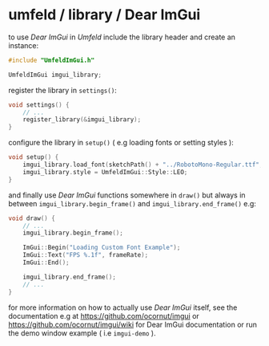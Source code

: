 # umfeld / library / Dear ImGui

to use *Dear ImGui* in *Umfeld* include the library header and create an instance:

```c
#include "UmfeldImGui.h"

UmfeldImGui imgui_library;
```

register the library in `settings()`:

```c
void settings() {
    // ...
    register_library(&imgui_library);
}
```

configure the library in `setup()` ( e.g loading fonts or setting styles ):

```c
void setup() {
    imgui_library.load_font(sketchPath() + "../RobotoMono-Regular.ttf", 32);
    imgui_library.style = UmfeldImGui::Style::LEO;
}
```

and finally use *Dear ImGui* functions somewhere in `draw()` but always in between `imgui_library.begin_frame()` and `imgui_library.end_frame()` e.g:

```c
void draw() {
    // ...
    imgui_library.begin_frame();

    ImGui::Begin("Loading Custom Font Example");
    ImGui::Text("FPS %.1f", frameRate);
    ImGui::End();

    imgui_library.end_frame();
    // ...
}
```

for more information on how to actually use *Dear ImGui* itself, see the documentation e.g at https://github.com/ocornut/imgui or https://github.com/ocornut/imgui/wiki for Dear ImGui documentation or run the demo window example ( i.e `imgui-demo` ).
